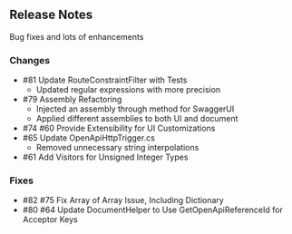 ## Release Notes ##

Bug fixes and lots of enhancements


### Changes ###

* #81 Update RouteConstraintFilter with Tests
  * Updated regular expressions with more precision
* #79 Assembly Refactoring
  * Injected an assembly through method for SwaggerUI
  * Applied different assemblies to both UI and document
* #74 #60 Provide Extensibility for UI Customizations
* #65 Update OpenApiHttpTrigger.cs
  * Removed unnecessary string interpolations
* #61 Add Visitors for Unsigned Integer Types

### Fixes ###

* #82 #75 Fix Array of Array Issue, Including Dictionary
* #80 #64 Update DocumentHelper to Use GetOpenApiReferenceId for Acceptor Keys
